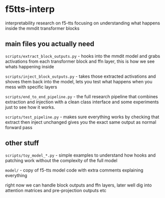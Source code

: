 # f5tts-interp

interpretability research on f5-tts focusing on understanding what happens inside the mmdit transformer blocks

## main files you actually need

`scripts/extract_block_outputs.py` - hooks into the mmdit model and grabs activations from each transformer block and ffn layer, this is how we see whats happening inside

`scripts/inject_block_outputs.py` - takes those extracted activations and shoves them back into the model, lets you test what happens when you mess with specific layers

`scripts/end_to_end_pipeline.py` - the full research pipeline that combines extraction and injection with a clean class interface and some experiments just to see how it works.

`scripts/test_pipeline.py` - makes sure everything works by checking that extract then inject unchanged gives you the exact same output as normal forward pass

## other stuff

`scripts/toy_model_*.py` - simple examples to understand how hooks and patching work without the complexity of the full model

`model/` - copy of f5-tts model code with extra comments explaining everything

right now we can handle block outputs and ffn layers, later well dig into attention matrices and pre-projection outputs etc
